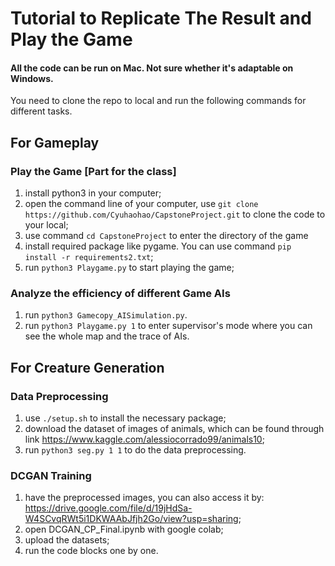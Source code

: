 # Tutorial to Replicate The Result and Play the Game

#### All the code can be run on Mac. Not sure whether it's adaptable on Windows.
You need to clone the repo to local and run the following commands for different tasks.

## For Gameplay 
### Play the Game [Part for the class]
1. install python3 in your computer;
2. open the command line of your computer, use `git clone https://github.com/Cyuhaohao/CapstoneProject.git` to clone the code to your local;
3. use command `cd CapstoneProject` to enter the directory of the game
4. install required package like pygame. You can use command `pip install -r requirements2.txt`;
5. run `python3 Playgame.py` to start playing the game;

### Analyze the efficiency of different Game AIs
1. run `python3 Gamecopy_AISimulation.py`.
2. run `python3 Playgame.py 1` to enter supervisor's mode where you can see the whole map and the trace of AIs. 

## For Creature Generation
### Data Preprocessing
1. use `./setup.sh` to install the necessary package;
2. download the dataset of images of animals, which can be found through link https://www.kaggle.com/alessiocorrado99/animals10;
3. run `python3 seg.py 1 1` to do the data preprocessing.

### DCGAN Training
1. have the preprocessed images, you can also access it by: https://drive.google.com/file/d/19jHdSa-W4SCvqRWt5i1DKWAAbJfjh2Go/view?usp=sharing;
2. open DCGAN_CP_Final.ipynb with google colab;
3. upload the datasets;
4. run the code blocks one by one.

